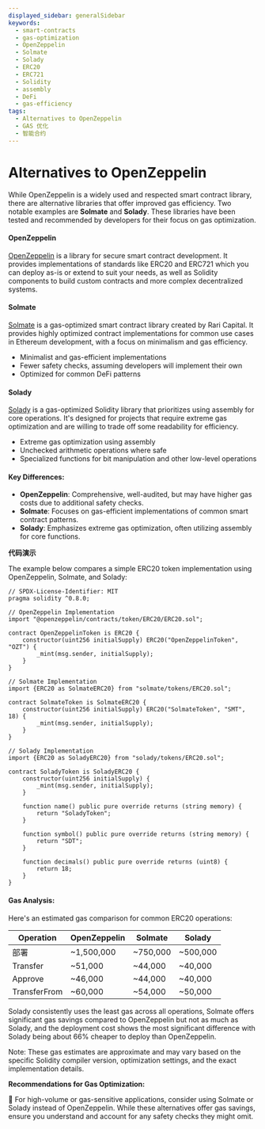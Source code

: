 ```yaml
---
displayed_sidebar: generalSidebar
keywords:
  - smart-contracts
  - gas-optimization
  - OpenZeppelin
  - Solmate
  - Solady
  - ERC20
  - ERC721
  - Solidity
  - assembly
  - DeFi
  - gas-efficiency
tags:
  - Alternatives to OpenZeppelin
  - GAS 优化
  - 智能合约
---
```


# Alternatives to OpenZeppelin

While OpenZeppelin is a widely used and respected smart contract library, there are alternative libraries that offer improved gas efficiency. Two notable examples are **Solmate** and **Solady**. These libraries have been tested and recommended by developers for their focus on gas optimization.

#### OpenZeppelin

[OpenZeppelin](https://www.openzeppelin.com/contracts) is a library for secure smart contract development. It provides implementations of standards like ERC20 and ERC721 which you can deploy as-is or extend to suit your needs, as well as Solidity components to build custom contracts and more complex decentralized systems.

#### Solmate

[Solmate](https://github.com/transmissions11/solmate) is a gas-optimized smart contract library created by Rari Capital. It provides highly optimized contract implementations for common use cases in Ethereum development, with a focus on minimalism and gas efficiency.

- Minimalist and gas-efficient implementations
- Fewer safety checks, assuming developers will implement their own
- Optimized for common DeFi patterns

#### Solady

[Solady](https://github.com/Vectorized/solady) is a gas-optimized Solidity library that prioritizes using assembly for core operations. It's designed for projects that require extreme gas optimization and are willing to trade off some readability for efficiency.

- Extreme gas optimization using assembly
- Unchecked arithmetic operations where safe
- Specialized functions for bit manipulation and other low-level operations

#### Key Differences:

- **OpenZeppelin**: Comprehensive, well-audited, but may have higher gas costs due to additional safety checks.
- **Solmate**: Focuses on gas-efficient implementations of common smart contract patterns.
- **Solady**: Emphasizes extreme gas optimization, often utilizing assembly for core functions.

**代码演示**

The example below compares a simple ERC20 token implementation using OpenZeppelin, Solmate, and Solady:

```solidity
// SPDX-License-Identifier: MIT
pragma solidity ^0.8.0;

// OpenZeppelin Implementation
import "@openzeppelin/contracts/token/ERC20/ERC20.sol";

contract OpenZeppelinToken is ERC20 {
    constructor(uint256 initialSupply) ERC20("OpenZeppelinToken", "OZT") {
        _mint(msg.sender, initialSupply);
    }
}

// Solmate Implementation
import {ERC20 as SolmateERC20} from "solmate/tokens/ERC20.sol";

contract SolmateToken is SolmateERC20 {
    constructor(uint256 initialSupply) ERC20("SolmateToken", "SMT", 18) {
        _mint(msg.sender, initialSupply);
    }
}

// Solady Implementation
import {ERC20 as SoladyERC20} from "solady/tokens/ERC20.sol";

contract SoladyToken is SoladyERC20 {
    constructor(uint256 initialSupply) {
        _mint(msg.sender, initialSupply);
    }

    function name() public pure override returns (string memory) {
        return "SoladyToken";
    }

    function symbol() public pure override returns (string memory) {
        return "SDT";
    }

    function decimals() public pure override returns (uint8) {
        return 18;
    }
}
```

#### Gas Analysis:

Here's an estimated gas comparison for common ERC20 operations:

| Operation    | OpenZeppelin               | Solmate                  | Solady                   |
| ------------ | -------------------------- | ------------------------ | ------------------------ |
| 部署           | ~1,500,000 | ~750,000 | ~500,000 |
| Transfer     | ~51,000    | ~44,000  | ~40,000  |
| Approve      | ~46,000    | ~44,000  | ~40,000  |
| TransferFrom | ~60,000    | ~54,000  | ~50,000  |

Solady consistently uses the least gas across all operations, Solmate offers significant gas savings compared to OpenZeppelin but not as much as Solady, and the deployment cost shows the most significant difference with Solady being about 66% cheaper to deploy than OpenZeppelin.

Note: These gas estimates are approximate and may vary based on the specific Solidity compiler version, optimization settings, and the exact implementation details.

**Recommendations for Gas Optimization:**

🌟 For high-volume or gas-sensitive applications, consider using Solmate or Solady instead of OpenZeppelin. While these alternatives offer gas savings, ensure you understand and account for any safety checks they might omit.
